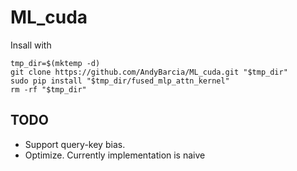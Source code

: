 # ML_cuda

Insall with

```
tmp_dir=$(mktemp -d)
git clone https://github.com/AndyBarcia/ML_cuda.git "$tmp_dir"
sudo pip install "$tmp_dir/fused_mlp_attn_kernel"
rm -rf "$tmp_dir"
```

## TODO

- Support query-key bias.
- Optimize. Currently implementation is naive